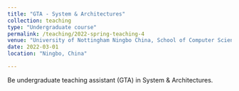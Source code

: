 ```yaml
---
title: "GTA - System & Architectures"
collection: teaching
type: "Undergraduate course"
permalink: /teaching/2022-spring-teaching-4
venue: "University of Nottingham Ningbo China, School of Computer Science"
date: 2022-03-01
location: "Ningbo, China"

---
```


Be undergraduate teaching assistant (GTA) in System & Architectures.

